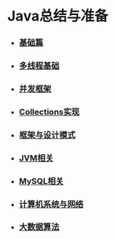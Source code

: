 # Java总结与准备

* ### [基础篇](/基础篇/README.md)
* ### [多线程基础](/多线程基础/README.md)
* ### [并发框架](/并发框架/README.md)
* ### [Collections实现](/Collections实现/README.md)
* ### [框架与设计模式](/框架与设计模式/README.md)
* ### [JVM相关](/JVM相关/README.md)
* ### [MySQL相关](/MySQL/README.md)
* ### [计算机系统与网络](/计算机原理与网络/README.md)
* ### [大数据算法](/大数据算法/README.md)



